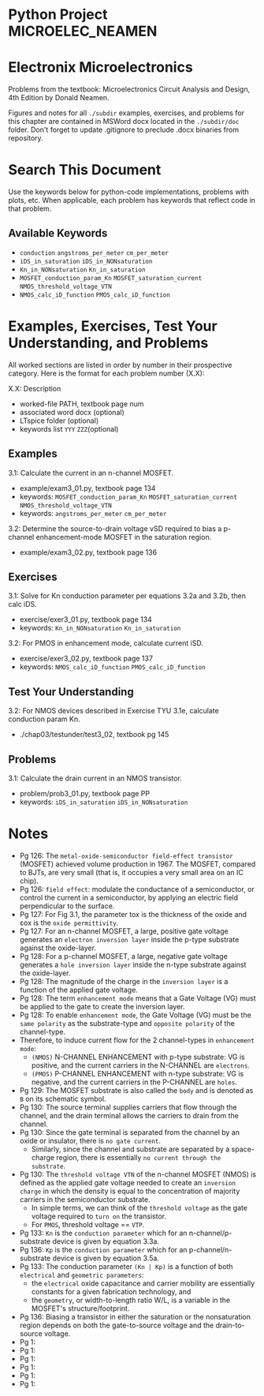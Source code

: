 # Python Project MICROELEC_NEAMEN
# Electronix Microelectronics
Problems from the textbook: Microelectronics Circuit Analysis and Design, 4th Edition by Donald Neamen.

Figures and notes for all `./subdir` examples, exercises, and problems for this
chapter are contained in MSWord docx located in the `./subdir/doc` folder.
Don't forget to update .gitignore to preclude .docx binaries from repository.

# Search This Document
Use the keywords below for python-code implementations, problems with plots, etc.
When applicable, each problem has keywords that reflect code in that problem.

## Available Keywords
* `conduction`  `angstroms_per_meter`  `cm_per_meter`
* `iDS_in_saturation`  `iDS_in_NONsaturation`
* `Kn_in_NONsaturation`  `Kn_in_saturation`
* `MOSFET_conduction_param_Kn`  `MOSFET_saturation_current`  `NMOS_threshold_voltage_VTN`
* `NMOS_calc_iD_function`  `PMOS_calc_iD_function`


# Examples, Exercises, Test Your Understanding, and Problems
All worked sections are listed in order by number in their prospective category.
Here is the format for each problem number (X.X):

X.X: Description
* worked-file PATH, textbook page num
* associated word docx (optional)
* LTspice folder (optional)
* keywords list `YYY`  `ZZZ`(optional)


## Examples
3.1: Calculate the current in an n-channel MOSFET.
* example/exam3_01.py, textbook page 134
* keywords: `MOSFET_conduction_param_Kn`  `MOSFET_saturation_current`  `NMOS_threshold_voltage_VTN`
* keywords: `angstroms_per_meter`  `cm_per_meter`

3.2: Determine the source-to-drain voltage vSD required to bias a p-channel
enhancement-mode MOSFET in the saturation region.
* example/exam3_02.py, textbook page 136


## Exercises
3.1: Solve for Kn conduction parameter per equations 3.2a and 3.2b, then calc iDS.
* exercise/exer3_01.py, textbook page 134
* keywords: `Kn_in_NONsaturation`  `Kn_in_saturation`

3.2: For PMOS in enhancement mode, calculate current iSD.
* exercise/exer3_02.py, textbook page 137
* keywords: `NMOS_calc_iD_function`  `PMOS_calc_iD_function`


## Test Your Understanding
3.2: For NMOS devices described in Exercise TYU 3.1e, calculate conduction param Kn.
* ./chap03/testunder/test3_02, textbook pg 145


## Problems
3.1: Calculate the drain current in an NMOS transistor.
* problem/prob3_01.py, textbook page PP
* keywords: `iDS_in_saturation`  `iDS_in_NONsaturation`


# Notes
* Pg 126: The `metal-oxide-semiconductor field-effect transistor` (MOSFET)
achieved volume production in 1967. The MOSFET, compared to BJTs, are very
small (that is, it occupies a very small area on an IC chip).
* Pg 126: `field effect`: modulate the conductance of a semiconductor, or control
the current in a semiconductor, by applying an electric field perpendicular to
the surface.
* Pg 127: For Fig 3.1, the parameter tox is the thickness of the oxide and
 εox is the `oxide permittivity`.
* Pg 127: For an n-channel MOSFET, a large, positive gate voltage generates
an `electron inversion layer` inside the p-type substrate against the oxide-layer.
* Pg 128: For a p-channel MOSFET, a large, negative gate voltage generates
a `hole inversion layer` inside the n-type substrate against the oxide-layer.
* Pg 128: The magnitude of the charge in the `inversion layer` is a function
of the applied gate voltage.
* Pg 128: The term `enhancement mode` means that a Gate Voltage (VG) must be
applied to the gate to create the inversion layer.
* Pg 128: To enable `enhancement mode`, the Gate Voltage (VG) must be the
`same polarity` as the substrate-type and `opposite polarity` of the channel-type.
* Therefore, to induce current flow for the 2 channel-types in `enhancement mode`:
  - `(NMOS)` N-CHANNEL ENHANCEMENT with p-type substrate: VG is positive, and
    the current carriers in the N-CHANNEL are `electrons`.
  - `(PMOS)` P-CHANNEL ENHANCEMENT with n-type substrate: VG is negative, and
    the current carriers in the P-CHANNEL are `holes`.
* Pg 129: The MOSFET substrate is also called the `body` and is denoted as `B`
on its schematic symbol.
* Pg 130: The source terminal supplies carriers that flow through the channel,
and the drain terminal allows the carriers to drain from the channel.
* Pg 130: Since the gate terminal is separated from the channel by an oxide
or insulator, there is `no gate current`.
  - Similarly, since the channel and substrate are separated by a space-charge
    region, there is essentially `no current through the substrate`.
* Pg 130: The `threshold voltage VTN` of the n-channel MOSFET (NMOS) is defined
as the applied gate voltage needed to create an `inversion charge` in which the
density is equal to the concentration of majority carriers in the semiconductor
substrate.
  - In simple terms, we can think of the `threshold voltage` as the gate voltage
required to `turn on` the transistor.
  - For `PMOS`, threshold voltage == `VTP`.
* Pg 133: `Kn` is the `conduction parameter` which for an n-channel/p-substrate
device is given by equation 3.3a.
* Pg 136: `Kp` is the `conduction parameter` which for an p-channel/n-substrate
device is given by equation 3.5a.
* Pg 133: The conduction parameter `(Kn | Kp)` is a function of both `electrical`
and `geometric parameters`:
  - the `electrical` oxide capacitance and carrier mobility are essentially
    constants for a given fabrication technology, and
  - the `geometry`, or width-to-length ratio W/L, is a variable in the MOSFET's
    structure/footprint.
* Pg 136: Biasing a transistor in either the saturation or the nonsaturation
 region depends on both the gate-to-source voltage and the drain-to-source
 voltage.
* Pg 1: 
* Pg 1: 
* Pg 1: 
* Pg 1: 
* Pg 1: 
* Pg 1: 
